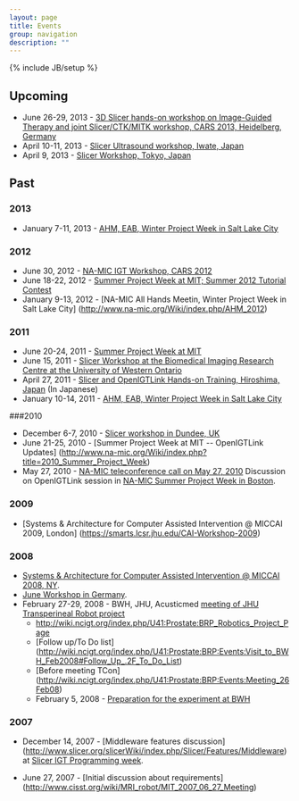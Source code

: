 ```yaml
---
layout: page
title: Events
group: navigation
description: ""
---
```

{% include JB/setup %}

## Upcoming
* June 26-29, 2013 - [3D Slicer hands-on workshop on Image-Guided Therapy and joint Slicer/CTK/MITK workshop, CARS 2013, Heidelberg, Germany](http://www.na-mic.org/Wiki/index.php/CARS2013)
* April 10-11, 2013 - [Slicer Ultrasound workshop, Iwate, Japan](http://www.na-mic.org/Wiki/index.php/Iwate_2013_Training)
* April 9, 2013 - [Slicer Workshop, Tokyo, Japan](http://www.na-mic.org/Wiki/index.php/Tokyo_2013_Training)

## Past
### 2013
* January 7-11, 2013 - [AHM, EAB, Winter Project Week in Salt Lake City](http://www.na-mic.org/Wiki/index.php/AHM_2013)

### 2012
* June 30, 2012 - [NA-MIC IGT Workshop, CARS 2012](http://www.na-mic.org/Wiki/index.php/CARS_2012)
* June 18-22, 2012 - [Summer Project Week at MIT; Summer 2012 Tutorial Contest](http://www.na-mic.org/Wiki/index.php/2012_Summer_Project_Week)
* January 9-13, 2012 - [NA-MIC All Hands Meetin, Winter Project Week in Salt Lake City] (http://www.na-mic.org/Wiki/index.php/AHM_2012)

### 2011
* June 20-24, 2011 - [Summer Project Week at MIT](http://www.na-mic.org/Wiki/index.php/2011_Summer_Project_Week)
* June 15, 2011 - [Slicer Workshop at the Biomedical Imaging Research Centre at the University of Western Ontario](http://www.na-mic.org/Wiki/index.php/Events:2011-06-15-Robarts-Slicer-Workshop)
* April 27, 2011 - [Slicer and OpenIGTLink Hands-on Training, Hiroshima, Japan](http://www.na-mic.org/Wiki/index.php/Events:Slicer-Hands-On-Hiroshima-2011) (In Japanese)
* January 10-14, 2011 - [AHM, EAB, Winter Project Week in Salt Lake City](http://www.na-mic.org/Wiki/index.php/AHM_2011)

###2010
* December 6-7, 2010 - [Slicer workshop in Dundee, UK](http://www.na-mic.org/Wiki/index.php/Events:Dundee-Dec-2010)
* June 21-25, 2010 - [Summer Project Week at MIT -- OpenIGTLink Updates] (http://www.na-mic.org/Wiki/index.php?title=2010_Summer_Project_Week)
* May 27, 2010 - [NA-MIC teleconference call on May 27, 2010](http://www.na-mic.org/Wiki/index.php?title=Engineering:TCON_2010) Discussion on OpenIGTLink session in [NA-MIC Summer Project Week in Boston](http://www.na-mic.org/Wiki/index.php?title=2010_Summer_Project_Week).

### 2009
* [Systems & Architecture for Computer Assisted Intervention @ MICCAI 2009, London] (https://smarts.lcsr.jhu.edu/CAI-Workshop-2009)

### 2008
* [Systems & Architecture for Computer Assisted Intervention @ MICCAI 2008, NY](http://www.na-mic.org/Wiki/index.php?title=2007_December_Slicer_IGT_Programming).
* [June Workshop in Germany](http://www.na-mic.org/Wiki/index.php?title=2008_June_Workshop_Germany).
* February 27-29, 2008 - BWH, JHU, Acusticmed [meeting of JHU Transperineal Robot project](http://wiki.ncigt.org/index.php/U41:Prostate:BRP:Events:Visit_to_BWH_Feb2008)
  * http://wiki.ncigt.org/index.php/U41:Prostate:BRP_Robotics_Project_Page
  * [Follow up/To Do list] (http://wiki.ncigt.org/index.php/U41:Prostate:BRP:Events:Visit_to_BWH_Feb2008#Follow_Up_.2F_To_Do_List)
  * [Before meeting TCon] (http://wiki.ncigt.org/index.php/U41:Prostate:BRP:Events:Meeting_26Feb08)
  * February 5, 2008 - [Preparation for the experiment at BWH](http://wiki.ncigt.org/index.php/U41:Prostate:BRP:Events:Meeting_5Feb08)

### 2007
* December 14, 2007 - [Middleware features discussion] (http://www.slicer.org/slicerWiki/index.php/Slicer/Features/Middleware) at [Slicer IGT Programming week](http://www.na-mic.org/Wiki/index.php?title=2007_December_Slicer_IGT_Programming).

* June 27, 2007 - [Initial discussion about requirements] (http://www.cisst.org/wiki/MRI_robot/MIT_2007_06_27_Meeting)
